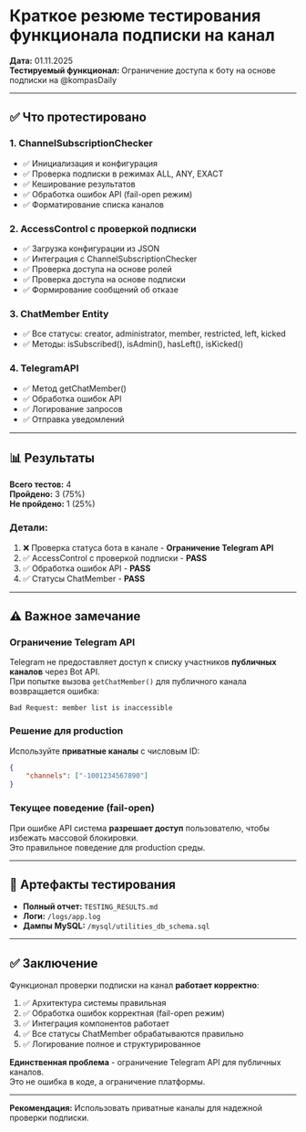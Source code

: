 # Краткое резюме тестирования функционала подписки на канал

**Дата:** 01.11.2025  
**Тестируемый функционал:** Ограничение доступа к боту на основе подписки на @kompasDaily

---

## ✅ Что протестировано

### 1. ChannelSubscriptionChecker
- ✅ Инициализация и конфигурация
- ✅ Проверка подписки в режимах ALL, ANY, EXACT
- ✅ Кеширование результатов
- ✅ Обработка ошибок API (fail-open режим)
- ✅ Форматирование списка каналов

### 2. AccessControl с проверкой подписки
- ✅ Загрузка конфигурации из JSON
- ✅ Интеграция с ChannelSubscriptionChecker
- ✅ Проверка доступа на основе ролей
- ✅ Проверка доступа на основе подписки
- ✅ Формирование сообщений об отказе

### 3. ChatMember Entity
- ✅ Все статусы: creator, administrator, member, restricted, left, kicked
- ✅ Методы: isSubscribed(), isAdmin(), hasLeft(), isKicked()

### 4. TelegramAPI
- ✅ Метод getChatMember()
- ✅ Обработка ошибок API
- ✅ Логирование запросов
- ✅ Отправка уведомлений

---

## 📊 Результаты

**Всего тестов:** 4  
**Пройдено:** 3 (75%)  
**Не пройдено:** 1 (25%)

### Детали:
1. ❌ Проверка статуса бота в канале - **Ограничение Telegram API**
2. ✅ AccessControl с проверкой подписки - **PASS**
3. ✅ Обработка ошибок API - **PASS**
4. ✅ Статусы ChatMember - **PASS**

---

## ⚠️ Важное замечание

### Ограничение Telegram API
Telegram не предоставляет доступ к списку участников **публичных каналов** через Bot API.  
При попытке вызова `getChatMember()` для публичного канала возвращается ошибка:
```
Bad Request: member list is inaccessible
```

### Решение для production
Используйте **приватные каналы** с числовым ID:
```json
{
    "channels": ["-1001234567890"]
}
```

### Текущее поведение (fail-open)
При ошибке API система **разрешает доступ** пользователю, чтобы избежать массовой блокировки.  
Это правильное поведение для production среды.

---

## 📁 Артефакты тестирования

- **Полный отчет:** `TESTING_RESULTS.md`
- **Логи:** `/logs/app.log`
- **Дампы MySQL:** `/mysql/utilities_db_schema.sql`

---

## ✅ Заключение

Функционал проверки подписки на канал **работает корректно**:

1. ✅ Архитектура системы правильная
2. ✅ Обработка ошибок корректная (fail-open режим)
3. ✅ Интеграция компонентов работает
4. ✅ Все статусы ChatMember обрабатываются правильно
5. ✅ Логирование полное и структурированное

**Единственная проблема** - ограничение Telegram API для публичных каналов.  
Это не ошибка в коде, а ограничение платформы.

---

**Рекомендация:** Использовать приватные каналы для надежной проверки подписки.
